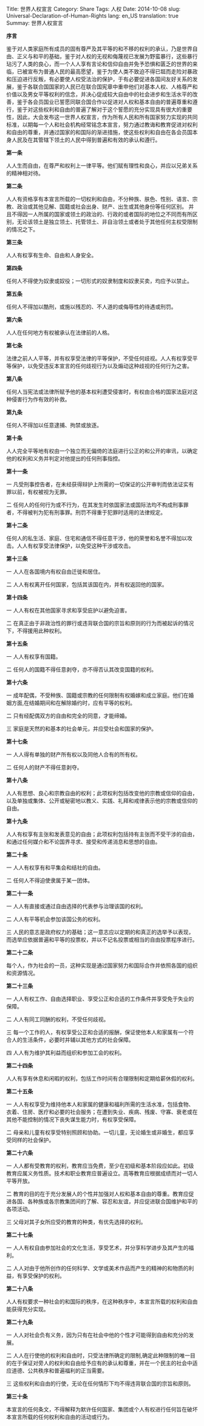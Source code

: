Title: 世界人权宣言
Category: Share
Tags: 人权
Date: 2014-10-08
slug: Universal-Declaration-of-Human-Rights
lang: en_US
translation: true
Summay: 世界人权宣言

**序言**

鉴于对人类家庭所有成员的固有尊严及其平等的和不移的权利的承认，乃是世界自由、正义与和平的基础，鉴于对人权的无视和侮蔑视已发展为野蛮暴行，这些暴行玷污了人类的良心，而一个人人享有言论和信仰自由并免予恐惧和匮乏的世界的来临，已被宣布为普通人民的最高愿望，鉴于为使人类不致迫不得已铤而走险对暴政和压迫进行反叛，有必要使人权受法治的保护，于有必要促进各国间友好关系的发展，鉴于各联合国国家的人民已在联合国宪章中重申他们对基本人权、人格尊严和价值以及男女平等权利的信念，并决心促成较大自由中的社会进步和生活水平的改善，鉴于各会员国业已誓愿同联合国合作以促进对人权和基本自由的普遍尊重和遵行，鉴于对这些权利和自由的普遍了解对于这个誓愿的充分实现具有很大的重要性，因此，大会发布这一世界人权宣言，作为所有人民和所有国家努力实现的共同标准，以期每一个人和社会机构经常铭念本宣言，努力通过教诲和教育促进对权利和自由的尊重，并通过国家的和国际的渐进措施，使这些权利和自由在各会员国本身人民及在其管辖下领土的人民中得到普遍和有效的承认和遵行。

**第一条**

人人生而自由，在尊严和权利上一律平等。他们赋有理性和良心，并应以兄弟关系的精神相对待。

**第二条**

人人有资格享有本宣言所载的一切权利和自由，不分种族、肤色、性别、语言、宗教、政治或其他见解、国籍或社会出身、财产、出生或其他身份等任何区别。
并且不得因一人所属的国家或领土的政治的、行政的或者国际的地位之不同而有所区别，无论该领土是独立领土、托管领土、非自治领土或者处于其他任何主权受限制的情况之下。

**第三条**

人人有权享有生命、自由和人身安全。

**第四条**

任何人不得使为奴隶或奴役；一切形式的奴隶制度和奴隶买卖，均应予以禁止。

**第五条**

任何人不得加以酷刑，或施以残忍的、不人道的或侮辱性的待遇或刑罚。

**第六条**

人人在任何地方有权被承认在法律前的人格。

**第七条**

法律之前人人平等，并有权享受法律的平等保护，不受任何歧视。人人有权享受平等保护，以免受违反本宣言的任何歧视行为以及煽动这种歧视的任何行为之害。

**第八条**

任何人当宪法或法律所赋予他的基本权利遭受侵害时，有权由合格的国家法庭对这种侵害行为作有效的补救。

**第九条**

任何人不得加以任意逮捕、拘禁或放逐。


**第十条**

人人完全平等地有权由一个独立而无偏倚的法庭进行公正的和公开的审讯，以确定他的权利和义务并判定对他提出的任何刑事指控。

**第十一条**

一 凡受刑事控告者，在未经获得辩护上所需的一切保证的公开审判而依法证实有罪以前，有权被视为无罪。

二 任何人的任何行为或不行为，在其发生时依国家法或国际法均不构成刑事罪者，不得被判为犯有刑事罪。刑罚不得重于犯罪时适用的法律规定。

**第十二条**

任何人的私生活、家庭、住宅和通信不得任意干涉，他的荣誉和名誉不得加以攻击。人人有权享受法律保护，以免受这种干涉或攻击。

**第十三条**

一 人人在各国境内有权自由迁徙和居住。

二 人人有权离开任何国家，包括其该国在内，并有权返回他的国家。

**第十四条**

一 人人有权在其他国家寻求和享受庇护以避免迫害。

二 在真正由于非政治性的罪行或违背联合国的宗旨和原则的行为而被起诉的情况下，不得援用此种权利。

**第十五条**

一 人人有权享有国籍。

二 任何人的国籍不得任意剥夺，亦不得否认其改变国籍的权利。

**第十六条**

一 成年配偶，不受种族、国籍或宗教的任何限制有权婚嫁和成立家庭。他们在婚姻方面,在结婚期间和在解除婚约时，应有平等的权利。

二 只有经配偶双方的自由和完全的同意，才能缔婚。

三 家庭是天然的和基本的社会单元，并应受社会和国家的保护。

**第十七条**

一 人人得有单独的财产所有权以及同他人合有的所有权。

二 任何人的财产不得任意剥夺。

**第十八条**

人人有思想、良心和宗教自由的权利；此项权利包括改变他的宗教或信仰的自由，以及单独或集体、公开或秘密地以教义、实践、礼拜和戒律表示他的宗教或信仰的自由。

**第十九条**

人人有权享有主张和发表意见的自由；此项权利包括持有主张而不受干涉的自由，和通过任何媒介和不论国界寻求、接受和传递消息和思想的自由。

**第二十条**

一 人人有权享有和平集会和结社的自由。

二 任何人不得迫使隶属于某一团体。

**第二十一条**

一 人人有直接或通过自由选择的代表参与治理该国的权利。

二 人人有平等机会参加该国公务的权利。

三 人民的意志是政府权力的基础；这一意志应以定期的和真正的选举予以表现，而选举应依据普遍和平等的投票权，并以不记名投票或相当的自由投票程序进行。

**第二十二条**

每个人，作为社会的一员，这种实现是通过国家努力和国际合作并依照各国的组织和资源情况。

**第二十三条**

一 人人有权工作、自由选择职业、享受公正和合适的工作条件并享受免于失业的保障。

二 人人有同工同酬的权利，不受任何歧视。

三 每一个工作的人，有权享受公正和合适的报酬，保证使他本人和家属有一个符合人的生活条件，必要时并辅以其他方式的社会保障。

四 人人有为维护其利益而组织和参加工会的权利。

**第二十四条**

人人有享有休息和闲暇的权利，包括工作时间有合理限制和定期给薪休假的权利。

**第二十五条**

一 人人有权享受为维持他本人和家属的健康和福利所需的生活水准，包括食物、衣着、住房、医疗和必要的社会服务；在遭到失业、疾病、残废、守寡、衰老或在其他不能控制的情况下丧失谋生能力时，有权享受保障。

二 母亲和儿童有权享受特别照顾和协助。一切儿童，无论婚生或非婚生，都应享受同样的社会保护。

**第二十六条**

一 人人都有受教育的权利，教育应当免费，至少在初级和基本阶段应如此。初级教育应属义务性质。技术和职业教育应普遍设立。高等教育应根据成绩而对一切人平等开放。

二 教育的目的在于充分发展人的个性并加强对人权和基本自由的尊重。教育应促进各国、各种族或各宗教集团间的了解、容忍和友谊，并应促进联合国维护和平的各项活动。

三 父母对其子女所应受的教育的种类，有优先选择的权利。

**第二十七条**

一 人人有权自由参加社会的文化生活，享受艺术，并分享科学进步及其产生的福利。

二 人人对由于他所创作的任何科学、文学或美术作品而产生的精神的和物质的利益，有享受保护的权利。

**第二十八条**

人人有权要求一种社会的和国际的秩序，在这种秩序中，本宣言所载的权利和自由能获得充分实现。

**第二十九条**

一 人人对社会负有义务，因为只有在社会中他的个性才可能得到自由和充分的发展。

二 人人在行使他的权利和自由时，只受法律所确定的限制,确定此种限制的唯一目的在于保证对旁人的权利和自由给予应有的承认和尊重，并在一个民主的社会中适应道德、公共秩序和普遍福利的正当需要。

三 这些权利和自由的行使，无论在任何情形下均不得违背联合国的宗旨和原则。

**第三十条**

本宣言的任何条文，不得解释为默许任何国家、集团或个人有权进行任何旨在破坏本宣言所载的任何权利和自由的活动或行为。

